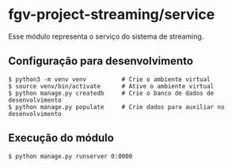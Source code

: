 # fgv-project-streaming/service

Esse módulo representa o serviço do sistema de streaming. 

## Configuração para desenvolvimento

    $ python3 -m venv venv          # Crie o ambiente virtual
    $ source venv/bin/activate      # Ative o ambiente virtual
    $ python manage.py createdb     # Crie o banco de dados de desenvolvimento
    $ python manage.py populate     # Crie dados para auxiliar no desenvolvimento 

## Execução do módulo

    $ python manage.py runserver 0:8000
